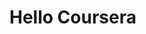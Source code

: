 <!DOCTYPE html>
<html>
    <title>Hello Courseera</title>
    <body> <h1>Hello Coursera</h1></body>
</html>
